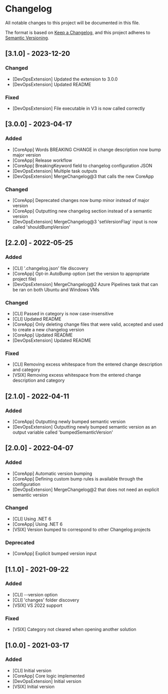 # Changelog
All notable changes to this project will be documented in this file.

The format is based on [Keep a Changelog](https://keepachangelog.com/en/1.0.0/),
and this project adheres to [Semantic Versioning](https://semver.org/spec/v2.0.0.html).

## [3.1.0] - 2023-12-20
### Changed
- [DevOpsExtension] Updated the extension to 3.0.0
- [DevOpsExtension] Updated README

### Fixed
- [DevOpsExtension] File executable in V3 is now called correctly

## [3.0.0] - 2023-04-17
### Added
- [CoreApp] Words BREAKING CHANGE in change description now bump major version
- [CoreApp] Release workflow
- [CoreApp] BreakingKeyword field to changelog configuration JSON
- [DevOpsExtension] Multiple task outputs
- [DevOpsExtension] MergeChangelog@3 that calls the new CoreApp

### Changed
- [CoreApp] Deprecated changes now bump minor instead of major version
- [CoreApp] Outputting new changelog section instead of a semantic version
- [DevOpsExtension] MergeChangelog@3 'setVersionFlag' input is now called 'shouldBumpVersion'

## [2.2.0] - 2022-05-25
### Added
- [CLI] '.changelog.json' file discovery
- [CoreApp] Opt-in AutoBump option (set the version to appropriate project file)
- [DevOpsExtension] MergeChangelog@2 Azure Pipelines task that can be ran on both Ubuntu and Windows VMs

### Changed
- [CLI] Passed in category is now case-insensitive
- [CLI] Updated README
- [CoreApp] Only deleting change files that were valid, accepted and used to create a new changelog version
- [CoreApp] Updated README
- [DevOpsExtension] Updated README

### Fixed
- [CLI] Removing excess whitespace from the entered change description and category
- [VSIX] Removing excess whitespace from the entered change description and category

## [2.1.0] - 2022-04-11
### Added
- [CoreApp] Outputting newly bumped semantic version
- [DevOpsExtension] Outputting newly bumped semantic version as an output variable called 'bumpedSemanticVersion'

## [2.0.0] - 2022-04-07
### Added
- [CoreApp] Automatic version bumping
- [CoreApp] Defining custom bump rules is available through the configuration
- [DevOpsExtension] MergeChangelog@2 that does not need an explicit semantic version

### Changed
- [CLI] Using .NET 6
- [CoreApp] Using .NET 6
- [VSIX] Version bumped to correspond to other Changelog projects

### Deprecated
- [CoreApp] Explicit bumped version input

## [1.1.0] - 2021-09-22
### Added
- [CLI] --version option
- [CLI] 'changes' folder discovery
- [VSIX] VS 2022 support

### Fixed
- [VSIX] Category not cleared when opening another solution

## [1.0.0] - 2021-03-17
### Added
- [CLI] Initial version
- [CoreApp] Core logic implemented
- [DevOpsExtension] Initial version
- [VSIX] Initial version
